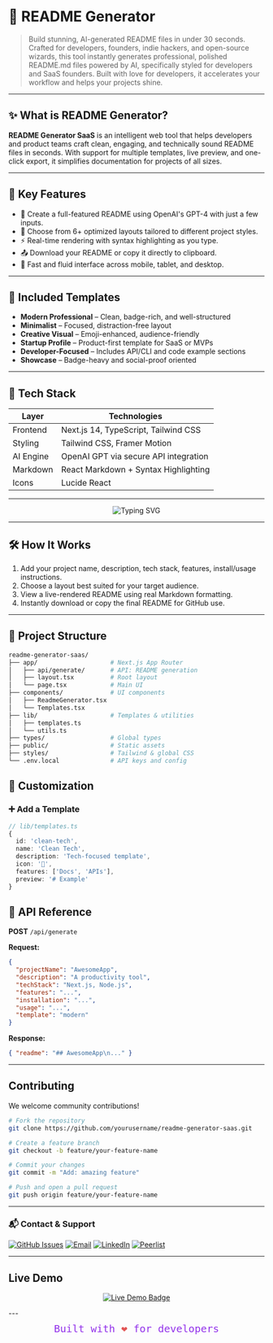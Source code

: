 # 🧠 README Generator 

> Build stunning, AI-generated README files in under 30 seconds. Crafted for developers, founders, indie hackers, and open-source wizards, this tool instantly generates professional, polished README.md files powered by AI, specifically styled for developers and SaaS founders. Built with love for developers, it accelerates your workflow and helps your projects shine.

---

## ✨ What is README Generator?

**README Generator SaaS** is an intelligent web tool that helps developers and product teams craft clean, engaging, and technically sound README files in seconds. With support for multiple templates, live preview, and one-click export, it simplifies documentation for projects of all sizes.

---


## 🚀 Key Features

- 🤖 Create a full-featured README using OpenAI's GPT-4 with just a few inputs.
- 🧱 Choose from 6+ optimized layouts tailored to different project styles.
- ⚡ Real-time rendering with syntax highlighting as you type.
- 📤 Download your README or copy it directly to clipboard.
- 📱 Fast and fluid interface across mobile, tablet, and desktop.

---

## 🎨 Included Templates

- **Modern Professional** – Clean, badge-rich, and well-structured  
- **Minimalist** – Focused, distraction-free layout  
- **Creative Visual** – Emoji-enhanced, audience-friendly  
- **Startup Profile** – Product-first template for SaaS or MVPs  
- **Developer-Focused** – Includes API/CLI and code example sections  
- **Showcase** – Badge-heavy and social-proof oriented

---

## 🧰 Tech Stack

| Layer       | Technologies                          |
|-------------|----------------------------------------|
| Frontend    | Next.js 14, TypeScript, Tailwind CSS   |
| Styling     | Tailwind CSS, Framer Motion            |
| AI Engine   | OpenAI GPT via secure API integration|
| Markdown    | React Markdown + Syntax Highlighting   |
| Icons       | Lucide React                           |

---
<p align="center">
  <img 
    src="https://readme-typing-svg.herokuapp.com?font=Fira+Code&size=20&duration=3000&pause=1000&color=9333EA&center=true&vCenter=true&width=435&lines=Built+with+%E2%9D%A4%EF%B8%8F+for+developers" 
    alt="Typing SVG" 
  />
</p>


---

## 🛠 How It Works

1. Add your project name, description, tech stack, features, install/usage instructions.  
2. Choose a layout best suited for your target audience.  
3. View a live-rendered README using real Markdown formatting.  
4. Instantly download or copy the final README for GitHub use.

---

## 📂 Project Structure

```bash
readme-generator-saas/
├── app/                    # Next.js App Router
│   ├── api/generate/       # API: README generation
│   ├── layout.tsx          # Root layout
│   └── page.tsx            # Main UI
├── components/             # UI components
│   ├── ReadmeGenerator.tsx
│   └── Templates.tsx
├── lib/                    # Templates & utilities
│   ├── templates.ts
│   └── utils.ts
├── types/                  # Global types
├── public/                 # Static assets
├── styles/                 # Tailwind & global CSS
└── .env.local              # API keys and config
```

## 🔧 Customization

### ➕ Add a Template
```ts
// lib/templates.ts
{
  id: 'clean-tech',
  name: 'Clean Tech',
  description: 'Tech-focused template',
  icon: '🧪',
  features: ['Docs', 'APIs'],
  preview: '# Example'
}
```

## 📄 API Reference

**POST** `/api/generate`

**Request:**
```json
{
  "projectName": "AwesomeApp",
  "description": "A productivity tool",
  "techStack": "Next.js, Node.js",
  "features": "...",
  "installation": "...",
  "usage": "...",
  "template": "modern"
}
```

**Response:**
```json
{ "readme": "## AwesomeApp\n..." }
```

---

## Contributing
We welcome community contributions!

```bash
# Fork the repository
git clone https://github.com/yourusername/readme-generator-saas.git

# Create a feature branch
git checkout -b feature/your-feature-name

# Commit your changes
git commit -m "Add: amazing feature"

# Push and open a pull request
git push origin feature/your-feature-name

```
---

### 📬 Contact & Support

[![GitHub Issues](https://img.shields.io/badge/-Issues-24292e?style=for-the-badge&logo=github&logoColor=white&colorA=141414&colorB=3d3d3d)](https://github.com/yourusername/readme-generator-saas/issues) [![Email](https://img.shields.io/badge/-Email-e94235?style=for-the-badge&logo=gmail&logoColor=white&colorA=ff6f61&colorB=e94235)](mailto:support@readmegen.com)  [![LinkedIn](https://img.shields.io/badge/-LinkedIn-0a66c2?style=for-the-badge&logo=linkedin&logoColor=white&colorA=004182&colorB=0a66c2)](https://www.linkedin.com/company/readmegen) [![Peerlist](https://img.shields.io/badge/-Peerlist-00aaff?style=for-the-badge&logo=peerlist&logoColor=white&colorA=0077cc&colorB=00aaff)](https://peerlist.io/readmegen)


---
## Live Demo
<p align="center">
  <a href="https://readme-generator-ai.vercel.app" target="_blank">
    <img src="https://img.shields.io/badge/🚀 Live Demo-Click%20Here-%239333EA?style=for-the-badge&logo=vercel&logoColor=white" alt="Live Demo Badge" />
  </a>
</p>
---



<p align="center" style="font-family: 'Fira Code', monospace; font-size: 20px; color: #9333EA; margin-top: 10px;">
  Built with <span style="color:#e25555;">&#10084;&#65039;</span> for developers
</p>
